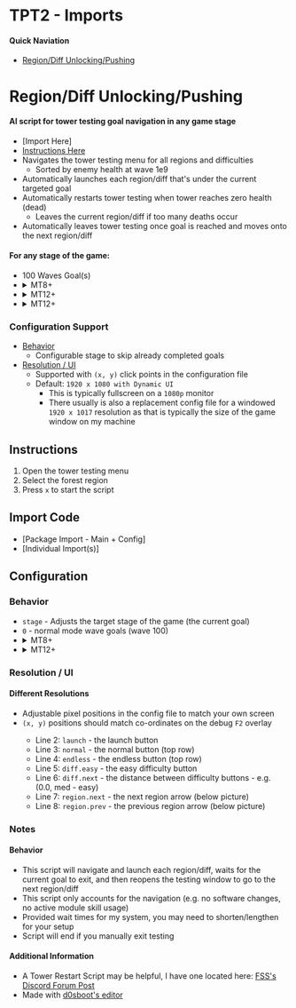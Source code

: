 # TPT2 - Imports
#### Quick Naviation
- [Region/Diff Unlocking/Pushing](#regiondiff-unlockingpushing)



# Region/Diff Unlocking/Pushing
#### AI script for tower testing goal navigation in any game stage
- [Import Here]
- [Instructions Here](#instructions)
- Navigates the tower testing menu for all regions and difficulties
  - Sorted by enemy health at wave 1e9
- Automatically launches each region/diff that's under the current targeted goal
- Automatically restarts tower testing when tower reaches zero health (dead)
  - Leaves the current region/diff if too many deaths occur
- Automatically leaves tower testing once goal is reached and moves onto the next region/diff

#### For any stage of the game:
<ul>
  <li>100 Waves Goal(s)</li>
  <li><details><summary>MT8+</summary><ul><li>Era Unlocking</li></ul></details></li>
  <li><details><summary>MT12+</summary><ul><li>Infinity Unlocking</li></ul></details></li>
  <li><details><summary>MT12+</summary><ul><li>Infinity Pushing</li></ul></details></li>
</ul>

### Configuration Support
- [Behavior](#behavior)
  - Configurable stage to skip already completed goals
- [Resolution / UI](#resolution--ui)
  - Supported with `(x, y)` click points in the configuration file
  - Default: `1920 x 1080 with Dynamic UI`
    - This is typically fullscreen on a `1080p` monitor
    - There usually is also a replacement config file for a windowed `1920 x 1017` resolution as that is typically the size of the game window on my machine


## Instructions
1. Open the tower testing menu
2. Select the forest region
3. Press `x` to start the script

## Import Code
- [Package Import - Main + Config]
- [Individual Import(s)]

## Configuration
### Behavior
<ul>
  <li><code>stage</code> - Adjusts the target stage of the game (the current goal)</li>
  <li><code>0</code> - normal mode wave goals (wave 100)</li>
  <li><details><summary>MT8+</summary>
    <ul>
      <li><code>1</code> = endless mode era wave goal (wave 1e11)</li>
    </ul>
  </details></li>
  <li><details><summary>MT12+</summary>
    <ul>
      <li><code>2+</code> = infinity wave goal(s) = <code>10 ^ (stage - 2)</code></li>
      <ul>
        <li><code>2</code> = Infinity 1</li>
        <li><code>3</code> = Infinity 10</summary></li>
        <li><code>4</code> = Infinity 100</summary></li>
        <li><code>5</code> = Infinity 1000</summary></li>
      </ul>
    </ul>
  </details></li>
</ul>


### Resolution / UI
#### Different Resolutions
<ul>
  <li> Adjustable pixel positions in the config file to match your own screen </li>
  <li> <code>(x, y)</code> positions should match co-ordinates on the debug <code>F2</code> overlay </li>
  <ul>
    <li>Line 2: <code>launch</code> - the launch button</li>
    <li>Line 3: <code>normal</code> - the normal button (top row)</li>
    <li>Line 4: <code>endless</code> - the endless button (top row)</li>
    <li>Line 5: <code>diff.easy</code> - the easy difficulty button</li>
    <li>Line 6: <code>diff.next</code> - the distance between difficulty buttons - e.g. (0.0, med - easy)</li>
    <li>Line 7: <code>region.next</code> - the next region arrow (below picture)</li>
    <li>Line 8: <code>region.prev</code> - the previous region arrow (below picture)</li>
  </ul>
</ul>

### Notes
#### Behavior
- This script will navigate and launch each region/diff, waits for the current goal to exit, and then reopens the testing window to go to the next region/diff
- This script only accounts for the navigation (e.g. no software changes, no active module skill usage)
- Provided wait times for my system, you may need to shorten/lengthen for your setup
- Script will end if you manually exit testing

#### Additional Information
- A Tower Restart Script may be helpful, I have one located here: [FSS's Discord Forum Post](https://discord.com/channels/488444879836413975/1136751561473798176/1136752917366439957)
- Made with [d0sboot's editor](https://d0sboots.github.io/perfect-tower/)
